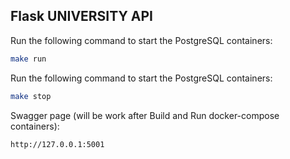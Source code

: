 ## Flask UNIVERSITY API

Run the following command to start the PostgreSQL containers:
```bash
make run
```

Run the following command to start the PostgreSQL containers:
```bash
make stop
```

Swagger page (will be work after Build and Run docker-compose containers):
```bash
http://127.0.0.1:5001
```
